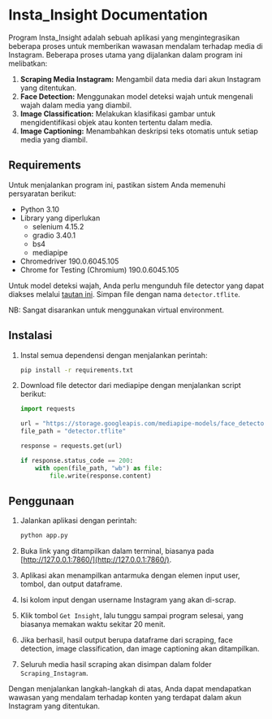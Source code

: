 # Insta_Insight Documentation

Program Insta_Insight adalah sebuah aplikasi yang mengintegrasikan beberapa proses untuk memberikan wawasan mendalam terhadap media di Instagram. Beberapa proses utama yang dijalankan dalam program ini melibatkan:

1. **Scraping Media Instagram:** Mengambil data media dari akun Instagram yang ditentukan.
2. **Face Detection:** Menggunakan model deteksi wajah untuk mengenali wajah dalam media yang diambil.
3. **Image Classification:** Melakukan klasifikasi gambar untuk mengidentifikasi objek atau konten tertentu dalam media.
4. **Image Captioning:** Menambahkan deskripsi teks otomatis untuk setiap media yang diambil.

## Requirements

Untuk menjalankan program ini, pastikan sistem Anda memenuhi persyaratan berikut:

- Python 3.10
- Library yang diperlukan
  - selenium 4.15.2
  - gradio 3.40.1
  - bs4
  - mediapipe
- Chromedriver 190.0.6045.105
- Chrome for Testing (Chromium) 190.0.6045.105

Untuk model deteksi wajah, Anda perlu mengunduh file detector yang dapat diakses melalui [tautan ini](https://storage.googleapis.com/mediapipe-models/face_detector/blaze_face_short_range/float16/1/blaze_face_short_range.tflite). Simpan file dengan nama `detector.tflite`.

NB: Sangat disarankan untuk menggunakan virtual environment.

## Instalasi

1. Instal semua dependensi dengan menjalankan perintah:

    ```bash
    pip install -r requirements.txt
    ```

2. Download file detector dari mediapipe dengan menjalankan script berikut:

    ```python
    import requests

    url = "https://storage.googleapis.com/mediapipe-models/face_detector/blaze_face_short_range/float16/1/blaze_face_short_range.tflite"
    file_path = "detector.tflite"

    response = requests.get(url)

    if response.status_code == 200:
        with open(file_path, "wb") as file:
            file.write(response.content)
    ```

## Penggunaan

1. Jalankan aplikasi dengan perintah:

    ```bash
    python app.py
    ```

2. Buka link yang ditampilkan dalam terminal, biasanya pada [http://127.0.0.1:7860/](http://127.0.0.1:7860/).
3. Aplikasi akan menampilkan antarmuka dengan elemen input user, tombol, dan output dataframe.
4. Isi kolom input dengan username Instagram yang akan di-scrap.
5. Klik tombol `Get Insight`, lalu tunggu sampai program selesai, yang biasanya memakan waktu sekitar 20 menit.
6. Jika berhasil, hasil output berupa dataframe dari scraping, face detection, image classification, dan image captioning akan ditampilkan.
7. Seluruh media hasil scraping akan disimpan dalam folder `Scraping_Instagram`.

Dengan menjalankan langkah-langkah di atas, Anda dapat mendapatkan wawasan yang mendalam terhadap konten yang terdapat dalam akun Instagram yang ditentukan.
